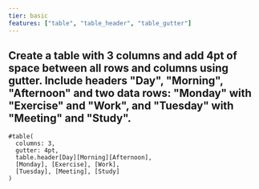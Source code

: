 ```yaml
---
tier: basic
features: ["table", "table_header", "table_gutter"]
---
```

Create a table with 3 columns and add 4pt of space between all rows and columns using gutter. Include headers "Day", "Morning", "Afternoon" and two data rows: "Monday" with "Exercise" and "Work", and "Tuesday" with "Meeting" and "Study".
---
```typst
#table(
  columns: 3,
  gutter: 4pt,
  table.header[Day][Morning][Afternoon],
  [Monday], [Exercise], [Work],
  [Tuesday], [Meeting], [Study]
)
```